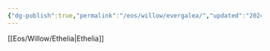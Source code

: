```yaml
---
{"dg-publish":true,"permalink":"/eos/willow/evergalea/","updated":"2024-12-22T22:38:37.149-06:00"}
---
```


 [[Eos/Willow/Ethelia\|Ethelia]]